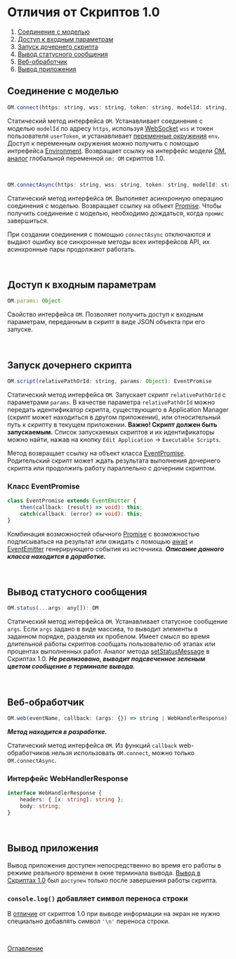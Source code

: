 # Отличия от Скриптов 1.0

1. [Соединение с моделью](#modelConnect)
1. [Доступ к входным параметрам](#params)
1. [Запуск дочернего скрипта](#runScript)
1. [Вывод статусного сообщения](#status)
1. [Веб-обработчик](#webHandler)
1. [Вывод приложения](#asyncOutput)

## Соединение с моделью<a name="modelConnect"></a>

```js
OM.connect(https: string, wss: string, token: string, modelId: string, env?: Object): OM
```
Статический метод интерфейса `OM`. Устанавливает соединение с моделью `modelId` по адресу `https`, используя [WebSocket](https://ru.wikipedia.org/wiki/WebSocket) `wss` и токен пользователя `userToken`, и устанавливает [переменные окружения](https://ru.wikipedia.org/wiki/%D0%9F%D0%B5%D1%80%D0%B5%D0%BC%D0%B5%D0%BD%D0%BD%D0%B0%D1%8F_%D1%81%D1%80%D0%B5%D0%B4%D1%8B) `env`. Доступ к переменным окружения можно получить с помощью интрефейса [Environment](./API/env.md#Environment). Возвращает ссылку на интерфейс модели [OM](./API/API.md#OM), [аналог](https://github.com/optimacros/scripts_documentation/blob/main/appendix/constraints.md#singleModel) глобальной переменной `om: OM` скриптов 1.0.

&nbsp;

```js
OM.connectAsync(https: string, wss: string, token: string, modelId: string, env?: Object): Promise<OM>
```
Статический метод интерфейса `OM`. Выполняет асинхронную операцию соединения с моделью. Возвращает ссылку на объект [Promise](https://developer.mozilla.org/ru/docs/Web/JavaScript/Reference/Global_Objects/Promise). Чтобы получить соединение с моделью, необходимо дождаться, когда `промис` завершиться. 

При создании соединения с помощью `connectAsync` отключаются и выдают ошибку все синхронные методы всех интерфейсов API, их асинхронные пары продолжают работать.

&nbsp;

## Доступ к входным параметрам<a name="params"></a>

```js
OM.params: Object
```
Свойство интерфейса `OM`. Позволяет получить доступ к входным параметрам, переданным в скрипт в виде JSON объекта при его запуске.

&nbsp;

## Запуск дочернего скрипта<a name="runScript"></a>

```js
OM.script(relativePathOrId: string, params: Object): EventPromise
```
Статический метод интерфейса `OM`. Запускает скрипт `relativePathOrId` с параметрами `params`. В качестве параметра `relativePathOrId` можно передать идентификатор скрипта, существующего в Application Manager (скрипт может находиться в другом приложении), или относительный путь к скрипту в текущем приложении. **Важно! Скрипт должен быть запускаемым.** Список запускаемых скриптов и их идентификаторы можно найти, нажав на кнопку `Edit Application` -> `Executable Scripts`.

Метод возвращает ссылку на объект класса [EventPromise](#EventPromise). Родительский скрипт может ждать результата выполнения дочернего скрипта или продолжить работу параллельно с дочерним скриптом.

### Класс EventPromise<a name="EventPromise"></a>
```ts
class EventPromise extends EventEmitter {
    then(callback: (result) => void): this;
    catch(callback: (error) => void): this;
}
```
Комбинация возможностей обычного [Promise](https://developer.mozilla.org/ru/docs/Web/JavaScript/Reference/Global_Objects/Promise) с возможностью подписываться на результат или ожидать с помощью [await](https://developer.mozilla.org/ru/docs/Web/JavaScript/Reference/Operators/await) и [EventEmitter](https://nodejsdev.ru/doc/event-emitter/#eventemitter) генерирующего события из источника. ***Описание данного класса находится в доработке.***

&nbsp;

## Вывод статусного сообщения<a name="status"></a>

```js
OM.status(...args: any[]): OM
```
Статический метод интерфейса `OM`. Устанавливает статусное сообщение `args`. Если `args` задано в виде массива, то выводит элементы в заданном порядке, разделяя их пробелом. Имеет смысл во время длительной работы скриптов сообщать пользователю об этапах или процентах выполненных работ. Аналог метода [setStatusMessage](https://github.com/optimacros/scripts_documentation/blob/main/API/common.md#RequestManager.setStatusMessage) в Скриптах 1.0. ***Не реализовано, выводит подсвеченное зеленым цветом сообщение в терминале вывода.***

&nbsp;

## Веб-обработчик<a name="webHandler"></a>

```js
OM.web(eventName, callback: (args: {}) => string | WebHandlerResponse)
```
***Метод находится в разработке.***

Статический метод интерфейса `OM`. Из функций `callback` web-обработчиков нельзя использовать `OM.connect`, можно только `OM.connectAsync`.

### Интерфейс WebHandlerResponse<a name="WebHandlerResponse"></a>
```ts
interface WebHandlerResponse {
    headers: { [x: string]: string };
    body: string;
}
```

&nbsp;

## Вывод приложения<a name="asyncOutput"></a>

Вывод приложения доступен непосредственно во время его работы в режиме реального времени в окне терминала вывода. [Вывод в Скриптах 1.0](https://github.com/optimacros/scripts_documentation/blob/main/appendix/constraints.md#syncOutput) был `доступен` только после завершения работы скрипта.

### `console.log()` добавляет символ переноса строки<a name="lineBreak"></a>

В [отличие](https://github.com/optimacros/scripts_documentation/blob/main/appendix/constraints.md#noLineBreak) от скриптов 1.0 при выводе информации на экран не нужно специально добавлять символ `'\n'` переноса строки.

&nbsp;

[Оглавление](../README.md)
